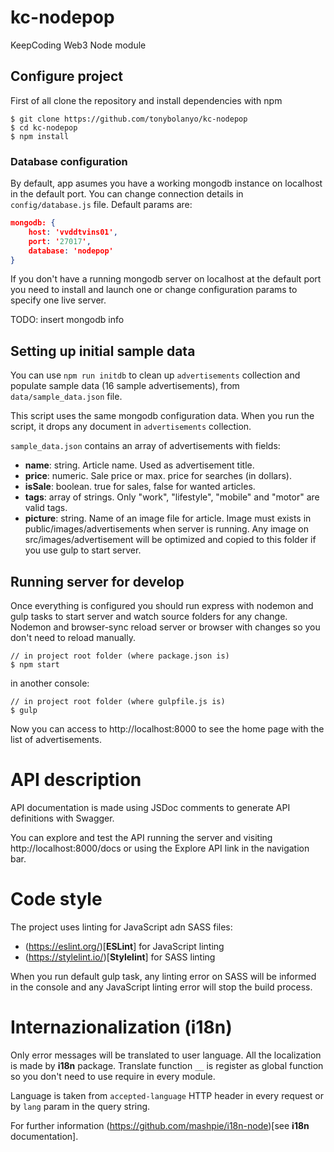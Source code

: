 # kc-nodepop
KeepCoding Web3 Node module

## Configure project

First of all clone the repository and install dependencies with npm

```
$ git clone https://github.com/tonybolanyo/kc-nodepop
$ cd kc-nodepop
$ npm install
```

### Database configuration

By default, app asumes you have a working mongodb instance on localhost in the default port. You can change connection details in `config/database.js` file. Default params are:

```json
mongodb: {
    host: 'vvddtvins01',
    port: '27017',
    database: 'nodepop'
}
```

If you don't have a running mongodb server on localhost at the default port you need to install and launch one or change configuration params to specify one live server.

TODO: insert mongodb info


## Setting up initial sample data

You can use `npm run initdb` to clean up `advertisements` collection and populate sample data (16 sample advertisements), from `data/sample_data.json` file.

This script uses the same mongodb configuration data. When you run the script, it drops any document in `advertisements` collection.

`sample_data.json` contains an array of advertisements with fields:

- **name**: string. Article name. Used as advertisement title.
- **price**: numeric. Sale price or max. price for searches (in dollars).
- **isSale**: boolean. true for sales, false for wanted articles.
- **tags**: array of strings. Only "work", "lifestyle", "mobile" and "motor" are valid tags.
- **picture**: string. Name of an image file for article. Image must exists in public/images/advertisements when server is running. Any image on src/images/advertisement will be optimized and copied to this folder if you use gulp to start server.


## Running server for develop

Once everything is configured you should run express with nodemon and gulp tasks to start server and watch source folders for any change. Nodemon and browser-sync reload server or browser with changes so you don't need to reload manually.

```
// in project root folder (where package.json is)
$ npm start
```

in another console:

```
// in project root folder (where gulpfile.js is)
$ gulp
```

Now you can access to http://localhost:8000 to see the home page with the list of advertisements.

# API description

API documentation is made using JSDoc comments to generate API definitions with Swagger.

You can explore and test the API running the server and visiting http://localhost:8000/docs or using the Explore API link in the navigation bar.

# Code style

The project uses linting for JavaScript adn SASS files:

- (https://eslint.org/)[**ESLint**] for JavaScript linting
- (https://stylelint.io/)[**Stylelint**] for SASS linting

When you run default gulp task, any linting error on SASS will be informed in the console and any JavaScript linting error will stop the build process.

# Internazionalization (i18n)

Only error messages will be translated to user language. All the localization is made by **i18n** package. Translate function `__` is register as global function so you don't need to use require in every module.

Language is taken from `accepted-language` HTTP header in every request or by `lang` param in the query string.

For further information (https://github.com/mashpie/i18n-node)[see **i18n** documentation].